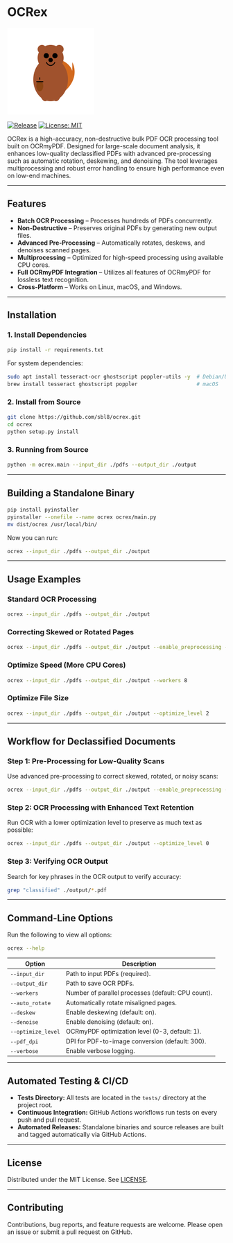# OCRex

<img src="logo.svg" alt="OCRex Logo" width="200"/>

[![Release](https://img.shields.io/github/v/release/sbl8/ocrex)](https://github.com/sbl8/ocrex/releases)
[![License: MIT](https://img.shields.io/badge/License-MIT-yellow.svg)](LICENSE)

OCRex is a high-accuracy, non-destructive bulk PDF OCR processing tool built on OCRmyPDF. Designed for large-scale document analysis, it enhances low-quality declassified PDFs with advanced pre-processing such as automatic rotation, deskewing, and denoising. The tool leverages multiprocessing and robust error handling to ensure high performance even on low-end machines.

---

## Features

- **Batch OCR Processing** – Processes hundreds of PDFs concurrently.
- **Non-Destructive** – Preserves original PDFs by generating new output files.
- **Advanced Pre-Processing** – Automatically rotates, deskews, and denoises scanned pages.
- **Multiprocessing** – Optimized for high-speed processing using available CPU cores.
- **Full OCRmyPDF Integration** – Utilizes all features of OCRmyPDF for lossless text recognition.
- **Cross-Platform** – Works on Linux, macOS, and Windows.

---

## Installation

### 1. Install Dependencies

```bash
pip install -r requirements.txt
```

For system dependencies:

```bash
sudo apt install tesseract-ocr ghostscript poppler-utils -y  # Debian/Ubuntu
brew install tesseract ghostscript poppler                   # macOS
```

### 2. Install from Source

```bash
git clone https://github.com/sbl8/ocrex.git
cd ocrex
python setup.py install
```

### 3. Running from Source

```bash
python -m ocrex.main --input_dir ./pdfs --output_dir ./output
```

---

## Building a Standalone Binary

```bash
pip install pyinstaller
pyinstaller --onefile --name ocrex ocrex/main.py
mv dist/ocrex /usr/local/bin/
```

Now you can run:

```bash
ocrex --input_dir ./pdfs --output_dir ./output
```

---

## Usage Examples

### Standard OCR Processing

```bash
ocrex --input_dir ./pdfs --output_dir ./output
```

### Correcting Skewed or Rotated Pages

```bash
ocrex --input_dir ./pdfs --output_dir ./output --enable_preprocessing --auto_rotate --deskew --denoise
```

### Optimize Speed (More CPU Cores)

```bash
ocrex --input_dir ./pdfs --output_dir ./output --workers 8
```

### Optimize File Size

```bash
ocrex --input_dir ./pdfs --output_dir ./output --optimize_level 2
```

---

## Workflow for Declassified Documents

### Step 1: Pre-Processing for Low-Quality Scans

Use advanced pre-processing to correct skewed, rotated, or noisy scans:

```bash
ocrex --input_dir ./pdfs --output_dir ./output --enable_preprocessing --deskew --denoise --auto_rotate
```

### Step 2: OCR Processing with Enhanced Text Retention

Run OCR with a lower optimization level to preserve as much text as possible:

```bash
ocrex --input_dir ./pdfs --output_dir ./output --optimize_level 0
```

### Step 3: Verifying OCR Output

Search for key phrases in the OCR output to verify accuracy:

```bash
grep "classified" ./output/*.pdf
```

---

## Command-Line Options

Run the following to view all options:

```bash
ocrex --help
```

| Option             | Description                                            |
|--------------------|--------------------------------------------------------|
| `--input_dir`      | Path to input PDFs (required).                         |
| `--output_dir`     | Path to save OCR PDFs.                                 |
| `--workers`        | Number of parallel processes (default: CPU count).     |
| `--auto_rotate`    | Automatically rotate misaligned pages.               |
| `--deskew`         | Enable deskewing (default: on).                        |
| `--denoise`        | Enable denoising (default: on).                        |
| `--optimize_level` | OCRmyPDF optimization level (0-3, default: 1).         |
| `--pdf_dpi`        | DPI for PDF-to-image conversion (default: 300).        |
| `--verbose`        | Enable verbose logging.                                |

---

## Automated Testing & CI/CD

- **Tests Directory:** All tests are located in the `tests/` directory at the project root.
- **Continuous Integration:** GitHub Actions workflows run tests on every push and pull request.
- **Automated Releases:** Standalone binaries and source releases are built and tagged automatically via GitHub Actions.

---

## License

Distributed under the MIT License. See [LICENSE](LICENSE).

---

## Contributing

Contributions, bug reports, and feature requests are welcome. Please open an issue or submit a pull request on GitHub.
